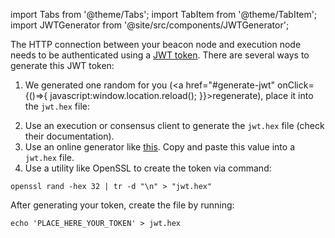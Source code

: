 import Tabs from '@theme/Tabs';
import TabItem from '@theme/TabItem';
import JWTGenerator from '@site/src/components/JWTGenerator';

The HTTP connection between your beacon node and execution node needs to be authenticated using a [JWT token](https://jwt.io/). There are several ways to generate this JWT token:

1. We generated one random for you (<a href="#generate-jwt" onClick={()=>{ javascript:window.location.reload(); }}>regenerate</a>), place it into the `jwt.hex` file:

<JWTGenerator />

2. Use an execution or consensus client to generate the `jwt.hex` file (check their documentation).
3. Use an online generator like [this](https://seanwasere.com/generate-random-hex/). Copy and paste this value into a `jwt.hex` file.
4. Use a utility like OpenSSL to create the token via command: 

```
openssl rand -hex 32 | tr -d "\n" > "jwt.hex"
```

After generating your token, create the file by running:
```
echo 'PLACE_HERE_YOUR_TOKEN' > jwt.hex
```